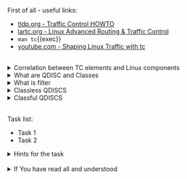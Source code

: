 First of all - useful links:

- [tldp.org - Traffic Control HOWTO](https://tldp.org/HOWTO/Traffic-Control-HOWTO/overview.html)
- [lartc.org - Linux Advanced Routing & Traffic Control](https://lartc.org/)
- `man tc`{{exec}}
- [youtube.com - Shaping Linux Traffic with tc](https://www.youtube.com/watch?v=Ylf4J736JIg)
<br>
<details><summary>Correlation between TC elements and Linux components</summary>
<pre>
  <strong>shaping</strong>      - The 'class' offers shaping capabilities.
  <strong>scheduling</strong>   - A 'qdisc' is a scheduler. Schedulers can be simple such as the FIFO or complex, containing classes and other qdiscs, such as HTB.
  <strong>classifying</strong>  - The 'filter' object performs the classification through the agency of a classifier object. Strictly speaking, Linux classifiers cannot exist outside of a filter.
  <strong>policing</strong>     - A 'policer' exists in the Linux traffic control implementation only as part of a filter.
  <strong>dropping</strong>     - To drop traffic requires a 'filter' with a 'policer' which uses "drop" as an action.
  <strong>marking</strong>      - The 'dsmark qdisc' is used for marking.
</pre>
</details>
<details><summary>What are QDISC and Classes</summary>
<pre>
  QDISC is short for 'queueing discipline' and it is elementary to understanding traffic control.
  Whenever the kernel needs to send a packet to an interface, it is enqueued to the qdisc configured for that interface.
  Immediately afterwards, the kernel tries to get as many packets as possible from the qdisc, for giving them to the network adaptor driver.
  <br>
  Some qdiscs can contain classes, which contain further qdiscs - traffic may then be enqueued in any of the inner qdiscs, which are within the classes.
</pre>
</details>
<details><summary>What is filter</summary>
<pre>
  A filter is used by a classful qdisc to determine in which class a packet will be enqueued.
  <br>
  The available filters are:
  <strong>basic</strong>    - Filter packets based on an ematch expression. See tc-ematch(8) for details.
  <strong>bpf</strong>      - Filter packets using (e)BPF, see tc-bpf(8) for details.
  <strong>cgroup</strong>   - Filter packets based on the control group of their process. See tc-cgroup(8) for details.
  <strong>flow, flower</strong> - Flow-based classifiers, filtering packets based on their flow (identified by selectable keys). See tc-flow(8) and tc-flower(8) for details.
  <strong>fw</strong>       - Filter based on fwmark. Directly maps fwmark value to traffic class. See tc-fw(8).
  <strong>route</strong>    - Filter packets based on routing table. See tc-route(8) for details.
  <strong>rsvp</strong>     - Match Resource Reservation Protocol (RSVP) packets.
  <strong>tcindex</strong>  - Filter packets based on traffic control index. See tc-tcindex(8).
  <strong>u32</strong>      - Generic filtering on arbitrary packet data, assisted by syntax to abstract common operations. See tc-u32(8) for details.
  <strong>matchall</strong> - Traffic control filter that matches every packet. See tc-matchall(8) for details.
</pre>
</details>
<details><summary>Classless QDISCS</summary>
<pre>
  <strong>choke</strong>      - CHOKe (CHOose and Keep for responsive flows, CHOose and Kill for unresponsive flows) is a classless qdisc designed to both identify and penalize flows that monopolize the queue. CHOKe is a variation of RED, and the configuration is similar to RED.
  <strong>codel</strong>      - CoDel (Controlled Delay) is an adaptive "no-knobs" active queue management algorithm (AQM) scheme that was developed to address the shortcomings of RED and its variants.
  <strong>[p|b]fifo</strong>  - Simplest usable qdisc, pure First In, First Out behaviour. Limited in packets or in bytes.
  <strong>fq</strong>         - Fair Queue Scheduler realises TCP pacing and scales to millions of concurrent flows per qdisc.
  <strong>fq_codel</strong>   - Fair Queuing Controlled Delay is queuing discipline that combines Fair Queuing with the CoDel AQM scheme. FQ_Codel uses a stochastic model to classify incoming packets into different flows and is used to provide a fair share of the bandwidth to all the flows using the queue. Each such flow is managed by the CoDel queuing discipline. Reordering within a flow is avoided since Codel internally uses a FIFO queue.
  <strong>fq_pie</strong>     - FQ-PIE (Flow Queuing with Proportional Integral controller Enhanced) is a queuing discipline that combines Flow Queuing with the PIE AQM scheme. FQ-PIE uses a Jenkins hash function to classify incoming packets into different flows and is used to provide a fair share of the bandwidth to all the flows using the qdisc. Each such flow is managed by the PIE algorithm.
  <strong>gred</strong>       - Generalized Random Early Detection combines multiple RED queues in order to achieve multiple drop priorities. This is required to realize Assured Forwarding (RFC 2597).
  <strong>hhf</strong>        - Heavy-Hitter Filter differentiates between small flows and the opposite, heavy-hitters. The goal is to catch the heavy-hitters and move them to a separate queue with less priority so that bulk traffic does not affect the latency of critical traffic.
  <strong>ingress</strong>    - This is a special qdisc as it applies to incoming traffic on an interface, allowing for it to be filtered and policed.
  <strong>mqprio</strong>     - The Multiqueue Priority Qdisc is a simple queuing discipline that allows mapping traffic flows to hardware queue ranges using priorities and a configurable priority to traffic class mapping. A traffic class in this context is a set of contiguous qdisc classes which map 1:1 to a set of hardware exposed queues.
  <strong>multiq</strong>     - Multiqueue is a qdisc optimized for devices with multiple Tx queues. It has been added for hardware that wishes to avoid head-of-line blocking. It will cycle though the bands and verify that the hardware queue associated with the band is not stopped prior to dequeuing a packet.
  <strong>netem</strong>      - Network Emulator is an enhancement of the Linux traffic control facilities that allow one to add delay, packet loss, duplication and more other characteristics to packets outgoing from a selected network interface.
  <strong>pfifo_fast</strong> - Standard qdisc for 'Advanced Router' enabled kernels. Consists of a three-band queue which honors Type of Service flags, as well as the priority that may be assigned to a packet.
  <strong>pie</strong>        - Proportional Integral controller-Enhanced (PIE) is a control theoretic active queue management scheme. It is based on the proportional integral controller but aims to control delay.
  <strong>red</strong>        - Random Early Detection simulates physical congestion by randomly dropping packets when nearing configured bandwidth allocation. Well suited to very large bandwidth applications.
  <strong>sfb</strong>        - Stochastic Fair Blue is a classless qdisc to manage congestion based on packet loss and link utilization history while trying to prevent non-responsive flows (i.e. flows that do not react to congestion marking or dropped packets) from impacting performance of responsive flows. Unlike RED, where the marking probability has to be configured, BLUE tries to determine the ideal marking probability automatically.
  <strong>sfq</strong>        - Stochastic Fairness Queueing reorders queued traffic so each 'session' gets to send a packet in turn.
  <strong>tbf</strong>        - The Token Bucket Filter is suited for slowing traffic down to a precisely configured rate. Scales well to large bandwidths.
</pre>
</details>
<details><summary>Classful QDISCS</summary>
<pre>
  <strong>ATM</strong>    - Map flows to virtual circuits of an underlying asynchronous transfer mode device.
  <strong>CBQ</strong>    - Class Based Queueing implements a rich linksharing hierarchy of classes. It contains shaping elements as well as prioritizing capabilities. Shaping is performed using link idle time calculations based on average packet size and underlying link bandwidth. The latter may be ill-defined for some interfaces.
  <strong>DRR</strong>    - The Deficit Round Robin Scheduler is a more flexible replacement for Stochastic Fairness Queuing. Unlike SFQ, there are no built-in queues -- you need to add classes and then set up filters to classify packets accordingly. This can be useful e.g. for using RED qdiscs with different settings for particular traffic. There is no default class -- if a packet cannot be classified, it is dropped.
  <strong>DSMARK</strong> - Classify packets based on TOS field, change TOS field of packets based on classification.
  <strong>ETS</strong>    - The ETS qdisc is a queuing discipline that merges functionality of PRIO and DRR qdiscs in one scheduler. ETS makes it easy to configure a set of strict and bandwidth-sharing bands to implement the transmission selection described in 802.1Qaz.
  <strong>HFSC</strong>   - Hierarchical Fair Service Curve guarantees precise bandwidth and delay allocation for leaf classes and allocates excess bandwidth fairly. Unlike HTB, it makes use of packet dropping to achieve low delays which interactive sessions benefit from.
  <strong>HTB</strong>    - The Hierarchy Token Bucket implements a rich linksharing hierarchy of classes with an emphasis on conforming to existing practices. HTB facilitates guaranteeing bandwidth to classes, while also allowing specification of upper limits to inter-class sharing. It contains shaping elements, based on TBF and can prioritize classes.
  <strong>PRIO</strong>   - The PRIO qdisc is a non-shaping container for a configurable number of classes which are dequeued in order. This allows for easy prioritization of traffic, where lower classes are only able to send if higher ones have no packets available. To facilitate configuration, Type Of Service bits are honored by default.
  <strong>QFQ</strong>    - Quick Fair Queueing is an O(1) scheduler that provides near-optimal guarantees, and is the first to achieve that goal with a constant cost also with respect to the number of groups and the packet length. The QFQ algorithm has no loops, and uses very simple instructions and data structures that lend themselves very well to a hardware implementation.
</pre>
</details>
<br>

Task list:
- Task 1
- Task 2

<details><summary>Hints for the task</summary>
<pre>
<strong>Task 1:</strong>
  $ cmd1
  $ echo ${string:7:3}
<br>
<strong>Task 2:</strong>
  $ echo ${#string}
  $ string=
</pre>
</details>
<br>
<details><summary>If You have read all and understood</summary>
<pre>
`touch IReadAllAndUndnderstood`{{exec}}
</pre>
